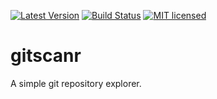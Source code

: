 [![Latest Version][crate-image]][crate-link]
[![Build Status][build-image]][build-link]
[![MIT licensed][license-image]][license-link]

# gitscanr
A simple git repository explorer.

[//]: # (badges)

[crate-image]: https://buildstats.info/crate/gitscanr
[crate-link]: https://crates.io/crates/gitscanr
[build-image]: https://github.com/bilbu/gitscanr/actions/workflows/rust-audit-check.yml//badge.svg
[build-link]: https://github.com/bilbu/gitscanr/actions/workflows/rust-audit-check.yml/
[license-image]: https://img.shields.io/crates/l/gitscanr
[rustc-image]: https://img.shields.io/badge/rustc-1.61.0+-blue.svg
[license-link]: https://raw.githubusercontent.com/bilbu/gitscanr/master/LICENSE
